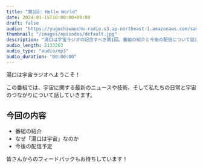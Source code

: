 ```yaml
---
title: "第1回: Hello World"
date: 2024-01-15T10:00:00+09:00
draft: false
audio: "https://yuguchiwauchu-radio.s3.ap-northeast-1.amazonaws.com/sample.mp3"
thumbnail: "/images/episodes/default.jpg"
description: "湯口は宇宙ラジオの記念すべき第1回。番組の紹介と今後の配信について話します。"
audio_length: 2133263
audio_type: "audio/mp3"
audio_duration: "00:00:00"
---
```


湯口は宇宙ラジオへようこそ！

この番組では、宇宙に関する最新のニュースや技術、そして私たちの日常と宇宙のつながりについて話していきます。

## 今回の内容

- 番組の紹介
- なぜ「湯口は宇宙」なのか
- 今後の配信予定

皆さんからのフィードバックもお待ちしています！
